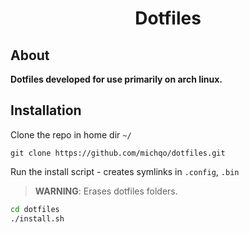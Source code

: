 <h1 align="center">Dotfiles</h1>

## About

**Dotfiles developed for use primarily on arch linux.**

## Installation

Clone the repo in home dir `~/`
```
git clone https://github.com/michqo/dotfiles.git
```

Run the install script - creates symlinks in `.config`, `.bin`

> **WARNING**: Erases dotfiles folders.

```bash
cd dotfiles
./install.sh
```

